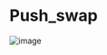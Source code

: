 # Push_swap

![image](https://github.com/ismaelucky342/push_swap/assets/153450550/b39c3402-346e-4f32-85a7-25cc5535dc3a)
